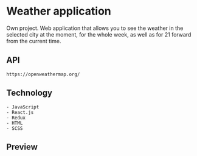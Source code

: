 # Weather application

Own project. Web application that allows you to see the weather in the selected city at the moment, for the whole week, as well as for 21 forward from the current time.

## API

    https://openweathermap.org/

## Technology

    - JavaScript
    - React.js
    - Redux
    - HTML
    - SCSS

## Preview

[](/src/assets/img/weather-app-1.png)
[](/src/assets/img/weather-app-2.png)
[](/src/assets/img/weather-app-3.png)
[](/src/assets/img/weather-app-4.png)

